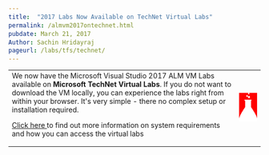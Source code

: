 ```yaml
---
title:  "2017 Labs Now Available on TechNet Virtual Labs"
permalink: /almvm2017ontechnet.html
pubdate: March 21, 2017
Author: Sachin Hridayraj
pageurl: /labs/tfs/technet/
---
```


<table class="mainTable" width="100%" border="0">
<tr><td class="mainTable" width="90%" border="0">
We now have the Microsoft Visual Studio 2017 ALM VM Labs available on <b>Microsoft TechNet Virtual Labs</b>. If you do not want to download the VM locally, you can experience the labs right from within your browser. It's very simple - there no complex setup or installation required. 


<p><a href="/labs/tfs/technet">Click here </a>to find out more information on system requirements and how you can access the virtual labs</p>
</td>
<td class="mainTable" width="10%" >
<img src="images/technet.png">
</td>
</tr>
</table>
